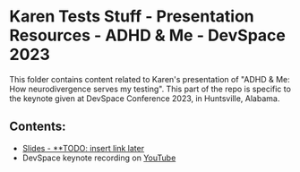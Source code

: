 # Karen Tests Stuff - Presentation Resources - ADHD & Me - DevSpace 2023

This folder contains content related to Karen's presentation of "ADHD & Me: How neurodivergence serves my testing". This part of the repo is specific to the keynote given at DevSpace Conference 2023, in Huntsville, Alabama.

## Contents:

- [Slides - \*\*TODO: insert link later]()
- DevSpace keynote recording on [YouTube](https://youtu.be/Rfqpemu3anI?si=wa0ufe3AARSRk3Pp)
